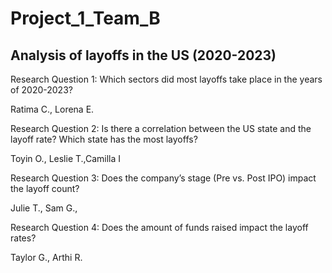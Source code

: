 # Project_1_Team_B

## Analysis of layoffs in the US (2020-2023)

Research Question 1: Which sectors did most layoffs take place in the years of 2020-2023?

Ratima C., Lorena E.

Research Question 2: Is there a correlation between the US state and the layoff rate? Which state has the most layoffs?

Toyin O., Leslie T.,Camilla I

Research Question 3: Does the company’s stage (Pre vs. Post IPO) impact the layoff count?
            
Julie T., Sam G.,

Research Question 4: Does the amount of funds raised impact the layoff rates?
            
Taylor G., Arthi R.
